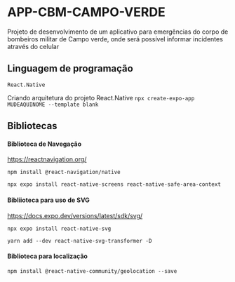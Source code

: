 # APP-CBM-CAMPO-VERDE

Projeto de desenvolvimento de um aplicativo para emergências do corpo de bombeiros militar de Campo verde, onde será possível informar incidentes através do celular

## Linguagem de programação

`React.Native`

Criando arquitetura do projeto React.Native
`npx create-expo-app MUDEAQUINOME --template blank`

## Bibliotecas

#### Biblioteca de Navegação

https://reactnavigation.org/

`npm install @react-navigation/native`

`npx expo install react-native-screens react-native-safe-area-context`

#### Bibliioteca para uso de SVG

https://docs.expo.dev/versions/latest/sdk/svg/

`npx expo install react-native-svg`

`yarn add --dev react-native-svg-transformer -D` 

#### Biblioteca para localização

`npm install @react-native-community/geolocation --save`


